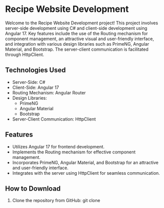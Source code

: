 # Recipe Website Development

Welcome to the Recipe Website Development project! This project involves server-side development using C# and client-side development using Angular 17. Key features include the use of the Routing mechanism for component management, an attractive visual and user-friendly interface, and integration with various design libraries such as PrimeNG, Angular Material, and Bootstrap. The server-client communication is facilitated through HttpClient.

## Technologies Used

- Server-Side: C#
- Client-Side: Angular 17
- Routing Mechanism: Angular Router
- Design Libraries:
  - PrimeNG
  - Angular Material
  - Bootstrap
- Server-Client Communication: HttpClient

## Features

- Utilizes Angular 17 for frontend development.
- Implements the Routing mechanism for effective component management.
- Incorporates PrimeNG, Angular Material, and Bootstrap for an attractive and user-friendly interface.
- Integrates with the server using HttpClient for seamless communication.

## How to Download

1. Clone the repository from GitHub:
git clone 
